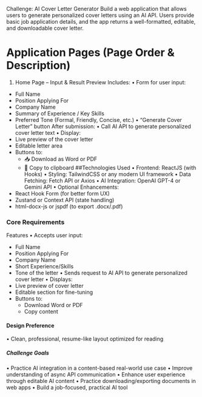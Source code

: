 Challenge: AI Cover Letter Generator
Build a web application that allows users to generate personalized cover letters using an AI API. Users provide basic job application details, and the app returns a well-formatted, editable, and downloadable cover letter.

# Application Pages (Page Order & Description)
1. Home Page – Input & Result Preview
Includes:
• Form for user input:
  - Full Name
  - Position Applying For
  - Company Name
  - Summary of Experience / Key Skills
  - Preferred Tone (Formal, Friendly, Concise, etc.)
• “Generate Cover Letter” button
After submission:
• Call AI API to generate personalized cover letter text
• Display:
  - Live preview of the cover letter
  - Editable letter area
  - Buttons to:
    - 📥 Download as Word or PDF
    - 🔗 Copy to clipboard
##Technologies Used
• Frontend: ReactJS (with Hooks)
• Styling: TailwindCSS or any modern UI framework
• Data Fetching: Fetch API or Axios
• AI Integration: OpenAI GPT-4 or Gemini API
• Optional Enhancements:
  - React Hook Form (for better form UX)
  - Zustand or Context API (state handling)
  - html-docx-js or jspdf (to export .docx/.pdf)
### Core Requirements
Features
• Accepts user input:
 - Full Name
  - Position Applying For
  - Company Name
  - Short Experience/Skills
  - Tone of the letter
• Sends request to AI API to generate personalized cover letter
• Displays:
  - Live preview of cover letter
  - Editable section for fine-tuning
  - Buttons to:
    - Download Word or PDF
    - Copy content
#### Design Preference
• Clean, professional, resume-like layout optimized for reading
##### Challenge Goals
• Practice AI integration in a content-based real-world use case
• Improve understanding of async API communication
• Enhance user experience through editable AI content
• Practice downloading/exporting documents in web apps
• Build a job-focused, practical AI tool
